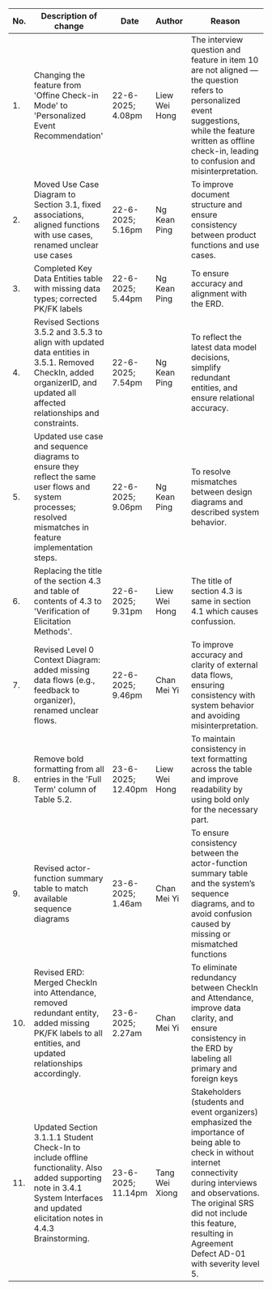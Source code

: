 | No. | Description of change | Date | Author | Reason |
| --- | --- | --- | --- | --- |
| 1. | Changing the feature from 'Offine Check-in Mode' to 'Personalized Event Recommendation' | 22-6-2025; 4.08pm | Liew Wei Hong | The interview question and feature in item 10 are not aligned — the question refers to personalized event suggestions, while the feature written as offline check-in, leading to confusion and misinterpretation. |
| 2. | Moved Use Case Diagram to Section 3.1, fixed associations, aligned functions with use cases, renamed unclear use cases | 22-6-2025; 5.16pm | Ng Kean Ping | To improve document structure and ensure consistency between product functions and use cases. |
| 3. | Completed Key Data Entities table with missing data types; corrected PK/FK labels | 22-6-2025; 5.44pm | Ng Kean Ping | To ensure accuracy and alignment with the ERD. |
| 4. | Revised Sections 3.5.2 and 3.5.3 to align with updated data entities in 3.5.1. Removed CheckIn, added organizerID, and updated all affected relationships and constraints. | 22-6-2025; 7.54pm | Ng Kean Ping | To reflect the latest data model decisions, simplify redundant entities, and ensure relational accuracy. |
| 5. | Updated use case and sequence diagrams to ensure they reflect the same user flows and system processes; resolved mismatches in feature implementation steps. | 22-6-2025; 9.06pm | Ng Kean Ping | To resolve mismatches between design diagrams and described system behavior. |
| 6. | Replacing the title of the section 4.3 and table of contents of 4.3 to 'Verification of Elicitation Methods'. | 22-6-2025; 9.31pm | Liew Wei Hong | The title of section 4.3 is same in section 4.1 which causes confussion. |
| 7. | Revised Level 0 Context Diagram: added missing data flows (e.g., feedback to organizer), renamed unclear flows. | 22-6-2025; 9.46pm | Chan Mei Yi | To improve accuracy and clarity of external data flows, ensuring consistency with system behavior and avoiding misinterpretation.  |
| 8. | Remove bold formatting from all entries in the 'Full Term' column of Table 5.2. | 23-6-2025; 12.40pm | Liew Wei Hong | To maintain consistency in text formatting across the table and improve readability by using bold only for the necessary part. |
| 9. | Revised actor-function summary table to match available sequence diagrams | 23-6-2025; 1.46am | Chan Mei Yi | To ensure consistency between the actor-function summary table and the system’s sequence diagrams, and to avoid confusion caused by missing or mismatched functions |
| 10. | Revised ERD: Merged CheckIn into Attendance, removed redundant entity, added missing PK/FK labels to all entities, and updated relationships accordingly. | 23-6-2025; 2.27am | Chan Mei Yi | To eliminate redundancy between CheckIn and Attendance, improve data clarity, and ensure consistency in the ERD by labeling all primary and foreign keys |
| 11. |Updated Section 3.1.1.1 Student Check-In to include offline functionality. Also added supporting note in 3.4.1 System Interfaces and updated elicitation notes in 4.4.3 Brainstorming. | 23-6-2025; 11.14pm | Tang Wei Xiong | Stakeholders (students and event organizers) emphasized the importance of being able to check in without internet connectivity during interviews and observations. The original SRS did not include this feature, resulting in Agreement Defect AD-01 with severity level 5. |
